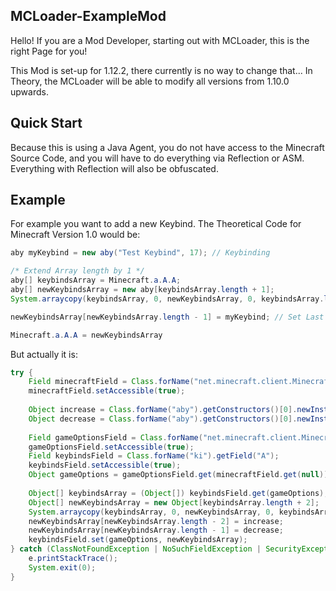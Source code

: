 ## MCLoader-ExampleMod

Hello! If you are a Mod Developer, starting out with MCLoader, this is the right Page for you!

This Mod is set-up for 1.12.2, there currently is no way to change that...
In Theory, the MCLoader will be able to modify all versions from 1.10.0 upwards.

## Quick Start

Because this is using a Java Agent, you do not have access to the Minecraft Source Code, and you will have to do everything via Reflection or ASM. Everything with Reflection will also be obfuscated.

## Example 

For example you want to add a new Keybind.
The Theoretical Code for Minecraft Version 1.0 would be:

```java
aby myKeybind = new aby("Test Keybind", 17); // Keybinding

/* Extend Array length by 1 */
aby[] keybindsArray = Minecraft.a.A.A;
aby[] newKeybindsArray = new aby[keybindsArray.length + 1];
System.arraycopy(keybindsArray, 0, newKeybindsArray, 0, keybindsArray.length);

newKeybindsArray[newKeybindsArray.length - 1] = myKeybind; // Set Last Index of Keybind Array to the new Keybind

Minecraft.a.A.A = newKeybindsArray
```

But actually it is:
```java
try {
	Field minecraftField = Class.forName("net.minecraft.client.Minecraft").getDeclaredField("a");
	minecraftField.setAccessible(true);
	 
	Object increase = Class.forName("aby").getConstructors()[0].newInstance("Increase Tickrate", 50);
	Object decrease = Class.forName("aby").getConstructors()[0].newInstance("Decrease Tickrate", 50);
	
	Field gameOptionsField = Class.forName("net.minecraft.client.Minecraft").getField("A");
	gameOptionsField.setAccessible(true);
	Field keybindsField = Class.forName("ki").getField("A");
	keybindsField.setAccessible(true);
	Object gameOptions = gameOptionsField.get(minecraftField.get(null));
	
	Object[] keybindsArray = (Object[]) keybindsField.get(gameOptions);
	Object[] newKeybindsArray = new Object[keybindsArray.length + 2];
	System.arraycopy(keybindsArray, 0, newKeybindsArray, 0, keybindsArray.length);
	newKeybindsArray[newKeybindsArray.length - 2] = increase;
	newKeybindsArray[newKeybindsArray.length - 1] = decrease;
	keybindsField.set(gameOptions, newKeybindsArray);
} catch (ClassNotFoundException | NoSuchFieldException | SecurityException | IllegalArgumentException | IllegalAccessException e) {
	e.printStackTrace();
	System.exit(0);
}
```